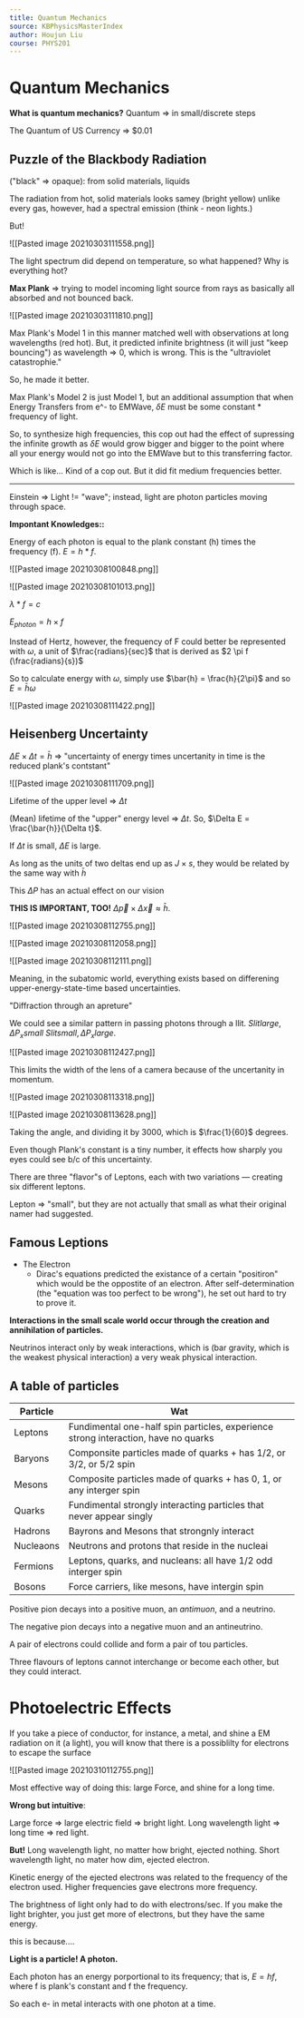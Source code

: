 ```yaml
---
title: Quantum Mechanics
source: KBPhysicsMasterIndex
author: Houjun Liu
course: PHYS201
---
```


# Quantum Mechanics
**What is quantum mechanics?**
Quantum => in small/discrete steps

The Quantum of US Currency => $0.01

## Puzzle of the Blackbody Radiation
("black" => opaque): from solid materials, liquids

The radiation from hot, solid materials looks samey (bright yellow) unlike every gas, however, had a spectral emission (think - neon lights.)

But!

![[Pasted image 20210303111558.png]]

The light spectrum did depend on temperature, so what happened? Why is everything hot?

**Max Plank** => trying to model incoming light source from rays as basically all absorbed and not bounced back.

![[Pasted image 20210303111810.png]]

Max Plank's Model 1 in this manner matched well with observations at long wavelengths (red hot). But, it predicted infinite brightness (it will just "keep bouncing") as wavelength => 0, which is wrong. This is the "ultraviolet catastrophie."

So, he made it better.

Max Plank's Model 2 is just Model 1, but an additional assumption that when Energy Transfers from e^- to EMWave, $\delta E$ must be some constant * frequency of light. 

So, to synthesize high frequencies, this cop out had the effect of supressing the infinite growth as $\delta E$ would grow bigger and bigger to the point where all your energy would not go into the EMWave but to this transferring factor.

Which is like... Kind of a cop out. But it did fit medium frequencies better.

***

Einstein => Light != "wave"; instead, light are photon particles moving through space.

**Impontant Knowledges::**

Energy of each photon is equal to the plank constant (h) times the frequency (f). $E = h*f$.

![[Pasted image 20210308100848.png]]

![[Pasted image 20210308101013.png]]

$\lambda * f = c$

$E_{photon} = h \times f$

Instead of Hertz, however, the frequency of F could better be represented with $\omega$, a unit of $\frac{radians}{sec}$ that is derived as $2 \pi f (\frac{radians}{s})$

So to calculate energy with $\omega$, simply use $\bar{h} = \frac{h}{2\pi}$ and so $E = \bar{h}\omega$

![[Pasted image 20210308111422.png]]

## Heisenberg Uncertainty
$\Delta E \times \Delta t = \bar{h}$  => "uncertainty of energy times uncertanity in time is the reduced plank's contstant"

![[Pasted image 20210308111709.png]]

Lifetime of the upper level => $\Delta t$

(Mean) lifetime of the "upper" energy level => $\Delta t$. So, $\Delta E = \frac{\bar{h}}{\Delta t}$.

If $\Delta t$ is small, $\Delta E$ is large.

As long as the units of two deltas end up as $J \times s$, they would be related by the same way with $\bar{h}$



This $\Delta P$ has an actual effect on our vision

**THIS IS IMPORTANT, TOO!** $\Delta \vec{p} \times \Delta \vec{x} \approx \bar{h}$.

![[Pasted image 20210308112755.png]]



![[Pasted image 20210308112058.png]]

![[Pasted image 20210308112111.png]]

Meaning, in the subatomic world, everything exists based on differening upper-energy-state-time based uncertainties. 

"Diffraction through an apreture"

We could see a similar pattern in passing photons through a llit. $Slit large, \Delta P_x small$ $Slit small, \Delta P_x large$. 

![[Pasted image 20210308112427.png]]

This limits the width of the lens of a camera because of the uncertanity in momentum.

![[Pasted image 20210308113318.png]]

![[Pasted image 20210308113628.png]]

Taking the angle, and dividing it by 3000, which is $\frac{1}{60}$ degrees.

Even though Plank's constant is a tiny number, it effects how sharply you eyes could see b/c of this uncertainty.


There are three "flavor"s of Leptons, each with two variations — creating six different leptons. 

Lepton => "small", but they are not actually that small as what their original namer had suggested.

## Famous Leptions
- The Electron 
	- Dirac's equations predicted the existance of a certain "positiron" which would be the oppostite of an electron. After self-determination (the "equation was too perfect to be wrong"), he set out hard to try to prove it.
	
**Interactions in the small scale world occur through the creation and annihilation of particles.**

Neutrinos interact only by weak interactions, which is (bar gravity, which is the weakest physical interaction) a very weak physical interaction.

## A table of particles
| Particle | Wat |
|---|---|
| Leptons | Fundimental one-half spin particles, experience strong interaction, have no quarks |
| Baryons | Componsite particles made of quarks + has 1/2, or 3/2, or 5/2 spin |
| Mesons | Composite particles made of quarks + has 0, 1, or any interger spin |
| Quarks | Fundimental strongly interacting particles that never appear singly |
| Hadrons | Bayrons and Mesons that strongnly interact |
| Nucleaons | Neutrons and protons that reside in the nucleai |
| Fermions | Leptons, quarks, and nucleans: all have 1/2 odd interger spin |
| Bosons | Force carriers, like mesons, have intergin spin | 

Positive pion decays into a positive muon, an *antimuon*, and a neutrino. 

The negative pion decays into a negative muon and an antineutrino.


A pair of electrons could collide and form a pair of tou particles.


Three flavours of leptons cannot interchange or become each other, but they could interact.

# Photoelectric Effects
If you take a piece of conductor, for instance, a metal, and shine a EM radiation on it (a light), you will know that there is a possiblilty for electrons to escape the surface

![[Pasted image 20210310112755.png]]

Most effective way of doing this: large Force, and shine for a long time.

**Wrong but intuitive**:

Large force => large electric field => bright light.
Long wavelength light => long time => red light.

**But!**
Long wavelength light, no matter how bright, ejected nothing.
Short wavelength light, no mater how dim, ejected electron.

Kinetic energy of the ejected electrons was related to the frequency of the electron used. Higher frequencies gave electrons more frequency.

The brightness of light only had to do with electrons/sec. If you make the light brighter, you just get more of electrons, but they have the same energy.

this is because....


**Light is a particle! A photon.**

Each photon has an energy porportional to its frequency; that is, $E=hf$, where f is plank's constant and f the frequency.

So each e- in metal interacts with one photon at a time.

